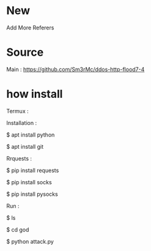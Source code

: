 # New
Add More Referers
# Source
Main : https://github.com/Sm3rMc/ddos-http-flood7-4
# how install
Termux : 
 
Installation :  
 
$ apt install python 
 
$ apt install git 
 
Rrquests : 
  
$ pip install requests 
   
$ pip install socks
 
$ pip install pysocks
 
Run : 
 
$ ls 
 
$ cd god 
 
$ python attack.py 
 

